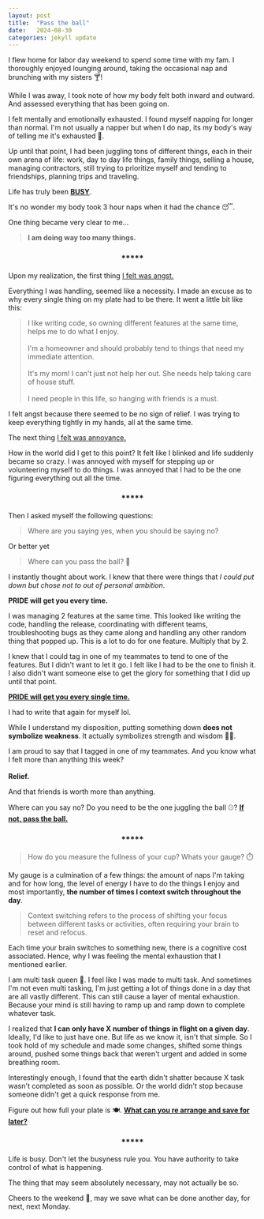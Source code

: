 ```yaml
---
layout: post
title:  "Pass the ball"
date:   2024-08-30
categories: jekyll update
--- 
```



I flew home for labor day weekend to spend some time with my fam. I thoroughly enjoyed lounging around, taking the occasional nap and brunching with my sisters :cocktail:! 

While I was away, I took note of how my body felt both inward and outward. And assessed everything that has been going on.
 
I felt mentally and emotionally exhausted. I found myself napping for longer than normal. I'm not usually a napper but when I do nap, its my body's way of telling me it's exhausted :sleeping_bed:. 

 Up until that point, I had been juggling tons of different things, each in their own arena of life: work, day to day life things, family things, selling a house, managing contractors, still trying to prioritize myself and tending to friendships, planning trips and traveling. 
 
 Life has truly been **<u>BUSY</u>**. 

 It's no wonder my body took 3 hour naps when it had the chance :sleeping:.


One thing became very clear to me...

> **I am doing way too many things.**


 <h3 style="display: flex; justify-content: center;">*****</h3>
Upon my realization, the first thing <u>I felt was angst.</u> 

Everything I was handling, seemed like a necessity. I made an excuse as to why every single thing on my plate had to be there. It went a little bit like this: 

> I like writing code, so owning different features at the same time, helps me to do what I enjoy.
 <br><br>
> I'm a homeowner and should probably tend to things that need my immediate attention. 
<br><br>
> It's my mom! I can't just not help her out. She needs help taking care of house stuff.
 <br><br>
> I need people in this life, so hanging with friends is a must. 



I felt angst because there seemed to be no sign of relief. I was trying to keep everything tightly in my hands, all at the same time. 

The next thing <u>I felt was annoyance.</u> 

How in the world did I get to this point? It felt like I blinked and life suddenly became so crazy. I was annoyed with myself for stepping up or volunteering myself to do things. I was annoyed that I had to be the one figuring everything out all the time. 

 <h3 style="display: flex; justify-content: center;">*****</h3>

Then I asked myself the following questions:
> Where are you saying yes, when you should be saying no?

Or better yet

> Where can you pass the ball? :volleyball:

I instantly thought about work. I knew that there were things that *I could put down but chose not to out of personal ambition*.

**PRIDE will get you every time.**

I was managing 2 features at the same time. This looked like writing the code, handling the release, coordinating with different teams, troubleshooting bugs as they came along and handling any other random thing that popped up. This is a lot to do for one feature. Multiply that by 2.

 I knew that I could tag in one of my teammates to tend to one of the features. But I didn't want to let it go. I felt like I had to be the one to finish it. I also didn't want someone else to get the glory for something that I did up until that point. 

**<u>PRIDE will get you every single time.</u>**

I had to write that again for myself lol. 


While I understand my disposition, putting something down **does not symbolize weakness**. It actually symbolizes strength and wisdom :muscle::brain:. 

I am proud to say that I tagged in one of my teammates. And you know what I felt more than anything this week? <br><br>**Relief.**

And that friends is worth more than anything. 

Where can you say no? Do you need to be the one juggling the ball :baseball:? 
**<u>If not, pass the ball.</u>**

 <h3 style="display: flex; justify-content: center;">*****</h3>

> How do you measure the fullness of your cup? Whats your gauge? :stopwatch:

My gauge is a culmination of a few things: the amount of naps I'm taking and for how long, the level of energy I have to do the things I enjoy and most importantly, **the number of times I context switch throughout the day**.

> Context switching refers to the process of shifting your focus between different tasks or activities, often requiring your brain to reset and refocus. 

Each time your brain switches to something new, there is a cognitive cost associated. Hence, why I was feeling the mental exhaustion that I mentioned earlier. 

I am multi task queen 	:crown:. I feel like I was made to multi task. And sometimes I'm not even multi tasking, I'm just getting a lot of things done in a day that are all vastly different. This can still cause a layer of mental exhaustion. Because your mind is still having to ramp up and ramp down to complete whatever task. 

I realized that **I can only have X number of things in flight on a given day**. Ideally, I'd like to just have one. But life as we know it, isn't that simple. So I took hold of my schedule and made some changes, shifted some things around, pushed some things back that weren't urgent and added in some breathing room. 

Interestingly enough, I found that the earth didn't shatter because X task wasn't completed as soon as possible. Or the world didn't stop because someone didn't get a quick response from me. 

Figure out how full your plate is :plate_with_cutlery:. **<u>What can you re arrange and save for later?</u>**


<h3 style="display: flex; justify-content: center;">*****</h3>

Life is busy. Don't let the busyness rule you. You have authority to take control of what is happening. 

The thing that may seem absolutely necessary, may not actually be so.

Cheers to the weekend :wine_glass:, may we save what can be done another day, for next, next Monday. 